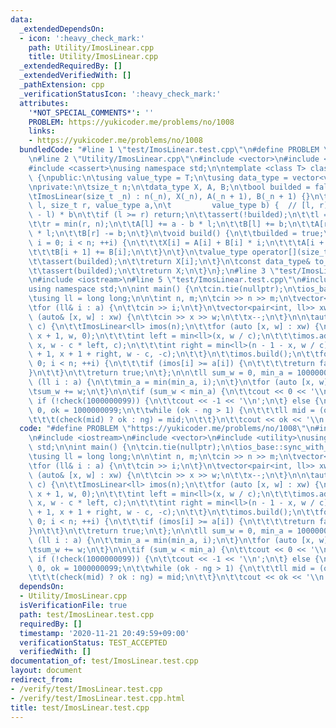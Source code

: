 ```yaml
---
data:
  _extendedDependsOn:
  - icon: ':heavy_check_mark:'
    path: Utility/ImosLinear.cpp
    title: Utility/ImosLinear.cpp
  _extendedRequiredBy: []
  _extendedVerifiedWith: []
  _pathExtension: cpp
  _verificationStatusIcon: ':heavy_check_mark:'
  attributes:
    '*NOT_SPECIAL_COMMENTS*': ''
    PROBLEM: https://yukicoder.me/problems/no/1008
    links:
    - https://yukicoder.me/problems/no/1008
  bundledCode: "#line 1 \"test/ImosLinear.test.cpp\"\n#define PROBLEM \"https://yukicoder.me/problems/no/1008\"\
    \n#line 2 \"Utility/ImosLinear.cpp\"\n#include <vector>\n#include <algorithm>\n\
    #include <cassert>\nusing namespace std;\n\ntemplate <class T> class ImosLinear\
    \ {\npublic:\n\tusing value_type = T;\n\tusing data_type = vector<value_type>;\n\
    \nprivate:\n\tsize_t n;\n\tdata_type X, A, B;\n\tbool builded = false;\n\npublic:\n\
    \tImosLinear(size_t _n) : n(_n), X(_n), A(_n + 1), B(_n + 1) {}\n\tvoid add(size_t\
    \ l, size_t r, value_type a,\n\t         value_type b) {  // [l, r) += a + (i\
    \ - l) * b\n\t\tif (l >= r) return;\n\t\tassert(!builded);\n\t\tl = min(l, n);\n\
    \t\tr = min(r, n);\n\t\tA[l] += a - b * l;\n\t\tB[l] += b;\n\t\tA[r] -= a - b\
    \ * l;\n\t\tB[r] -= b;\n\t}\n\tvoid build() {\n\t\tbuilded = true;\n\t\tfor (size_t\
    \ i = 0; i < n; ++i) {\n\t\t\tX[i] = A[i] + B[i] * i;\n\t\t\tA[i + 1] += A[i];\n\
    \t\t\tB[i + 1] += B[i];\n\t\t}\n\t}\n\tvalue_type operator[](size_t i) const {\n\
    \t\tassert(builded);\n\t\treturn X[i];\n\t}\n\tconst data_type& to_a() const {\n\
    \t\tassert(builded);\n\t\treturn X;\n\t}\n};\n#line 3 \"test/ImosLinear.test.cpp\"\
    \n#include <iostream>\n#line 5 \"test/ImosLinear.test.cpp\"\n#include <utility>\n\
    using namespace std;\n\nint main() {\n\tcin.tie(nullptr);\n\tios_base::sync_with_stdio(false);\n\
    \tusing ll = long long;\n\n\tint n, m;\n\tcin >> n >> m;\n\tvector<ll> a(n);\n\
    \tfor (ll& i : a) {\n\t\tcin >> i;\n\t}\n\tvector<pair<int, ll>> xw(m);\n\tfor\
    \ (auto& [x, w] : xw) {\n\t\tcin >> x >> w;\n\t\tx--;\n\t}\n\n\tauto check = [&](ll\
    \ c) {\n\t\tImosLinear<ll> imos(n);\n\t\tfor (auto [x, w] : xw) {\n\t\t\timos.add(x,\
    \ x + 1, w, 0);\n\t\t\tint left = min<ll>(x, w / c);\n\t\t\timos.add(x - left,\
    \ x, w - c * left, c);\n\t\t\tint right = min<ll>(n - 1 - x, w / c);\n\t\t\timos.add(x\
    \ + 1, x + 1 + right, w - c, -c);\n\t\t}\n\t\timos.build();\n\t\tfor (int i =\
    \ 0; i < n; ++i) {\n\t\t\tif (imos[i] >= a[i]) {\n\t\t\t\treturn false;\n\t\t\t\
    }\n\t\t}\n\t\treturn true;\n\t};\n\n\tll sum_w = 0, min_a = 10000000000;\n\tfor\
    \ (ll i : a) {\n\t\tmin_a = min(min_a, i);\n\t}\n\tfor (auto [x, w] : xw) {\n\t\
    \tsum_w += w;\n\t}\n\n\tif (sum_w < min_a) {\n\t\tcout << 0 << '\\n';\n\t} else\
    \ if (!check(1000000099)) {\n\t\tcout << -1 << '\\n';\n\t} else {\n\t\tll ng =\
    \ 0, ok = 1000000099;\n\t\twhile (ok - ng > 1) {\n\t\t\tll mid = (ok + ng) / 2;\n\
    \t\t\t(check(mid) ? ok : ng) = mid;\n\t\t}\n\t\tcout << ok << '\\n';\n\t}\n}\n"
  code: "#define PROBLEM \"https://yukicoder.me/problems/no/1008\"\n#include \"./../Utility/ImosLinear.cpp\"\
    \n#include <iostream>\n#include <vector>\n#include <utility>\nusing namespace\
    \ std;\n\nint main() {\n\tcin.tie(nullptr);\n\tios_base::sync_with_stdio(false);\n\
    \tusing ll = long long;\n\n\tint n, m;\n\tcin >> n >> m;\n\tvector<ll> a(n);\n\
    \tfor (ll& i : a) {\n\t\tcin >> i;\n\t}\n\tvector<pair<int, ll>> xw(m);\n\tfor\
    \ (auto& [x, w] : xw) {\n\t\tcin >> x >> w;\n\t\tx--;\n\t}\n\n\tauto check = [&](ll\
    \ c) {\n\t\tImosLinear<ll> imos(n);\n\t\tfor (auto [x, w] : xw) {\n\t\t\timos.add(x,\
    \ x + 1, w, 0);\n\t\t\tint left = min<ll>(x, w / c);\n\t\t\timos.add(x - left,\
    \ x, w - c * left, c);\n\t\t\tint right = min<ll>(n - 1 - x, w / c);\n\t\t\timos.add(x\
    \ + 1, x + 1 + right, w - c, -c);\n\t\t}\n\t\timos.build();\n\t\tfor (int i =\
    \ 0; i < n; ++i) {\n\t\t\tif (imos[i] >= a[i]) {\n\t\t\t\treturn false;\n\t\t\t\
    }\n\t\t}\n\t\treturn true;\n\t};\n\n\tll sum_w = 0, min_a = 10000000000;\n\tfor\
    \ (ll i : a) {\n\t\tmin_a = min(min_a, i);\n\t}\n\tfor (auto [x, w] : xw) {\n\t\
    \tsum_w += w;\n\t}\n\n\tif (sum_w < min_a) {\n\t\tcout << 0 << '\\n';\n\t} else\
    \ if (!check(1000000099)) {\n\t\tcout << -1 << '\\n';\n\t} else {\n\t\tll ng =\
    \ 0, ok = 1000000099;\n\t\twhile (ok - ng > 1) {\n\t\t\tll mid = (ok + ng) / 2;\n\
    \t\t\t(check(mid) ? ok : ng) = mid;\n\t\t}\n\t\tcout << ok << '\\n';\n\t}\n}"
  dependsOn:
  - Utility/ImosLinear.cpp
  isVerificationFile: true
  path: test/ImosLinear.test.cpp
  requiredBy: []
  timestamp: '2020-11-21 20:49:59+09:00'
  verificationStatus: TEST_ACCEPTED
  verifiedWith: []
documentation_of: test/ImosLinear.test.cpp
layout: document
redirect_from:
- /verify/test/ImosLinear.test.cpp
- /verify/test/ImosLinear.test.cpp.html
title: test/ImosLinear.test.cpp
---
```

